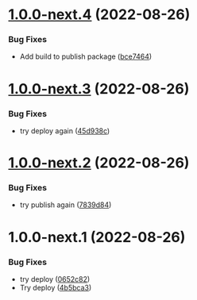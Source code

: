 # [1.0.0-next.4](https://github.com/uvop/memorix/compare/v1.0.0-next.3...v1.0.0-next.4) (2022-08-26)


### Bug Fixes

* Add build to publish package ([bce7464](https://github.com/uvop/memorix/commit/bce74648b9bb9c1a9180035b850edd37a4f74ec4))

# [1.0.0-next.3](https://github.com/uvop/memorix/compare/v1.0.0-next.2...v1.0.0-next.3) (2022-08-26)


### Bug Fixes

* try deploy again ([45d938c](https://github.com/uvop/memorix/commit/45d938ca39cab74499635ead0505c3dda4b1fdd9))

# [1.0.0-next.2](https://github.com/uvop/memorix/compare/v1.0.0-next.1...v1.0.0-next.2) (2022-08-26)


### Bug Fixes

* try publish again ([7839d84](https://github.com/uvop/memorix/commit/7839d843640e7fdee99ba006786e25bb1e45a259))

# 1.0.0-next.1 (2022-08-26)


### Bug Fixes

* try deploy ([0652c82](https://github.com/uvop/memorix/commit/0652c820240fa696ba7881f71eeb160415815798))
* Try deploy ([4b5bca3](https://github.com/uvop/memorix/commit/4b5bca332fbc9a70bf70cb8ca02ee79bc99cd8ad))
